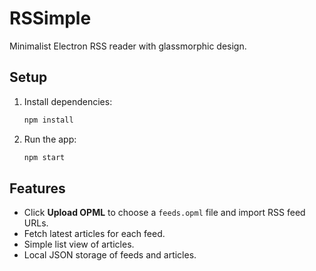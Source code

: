 # RSSimple

Minimalist Electron RSS reader with glassmorphic design.

## Setup

1. Install dependencies:
   ```bash
   npm install
   ```
2. Run the app:
   ```bash
   npm start
   ```

## Features

- Click **Upload OPML** to choose a `feeds.opml` file and import RSS feed URLs.
- Fetch latest articles for each feed.
- Simple list view of articles.
- Local JSON storage of feeds and articles.
